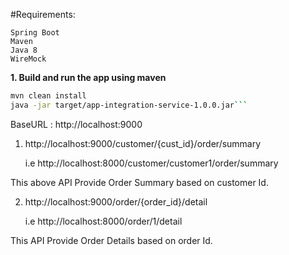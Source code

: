 #Requirements:

	Spring Boot
	Maven
	Java 8
	WireMock

**1. Build and run the app using maven**

```bash
mvn clean install
java -jar target/app-integration-service-1.0.0.jar```

```

BaseURL : http://localhost:9000


1. http://localhost:9000/customer/{cust_id}/order/summary

	i.e http://localhost:8000/customer/customer1/order/summary

This above API Provide Order Summary based on customer Id.

2. http://localhost:9000/order/{order_id}/detail

	i.e http://localhost:8000/order/1/detail

This API Provide Order Details based on order Id.

